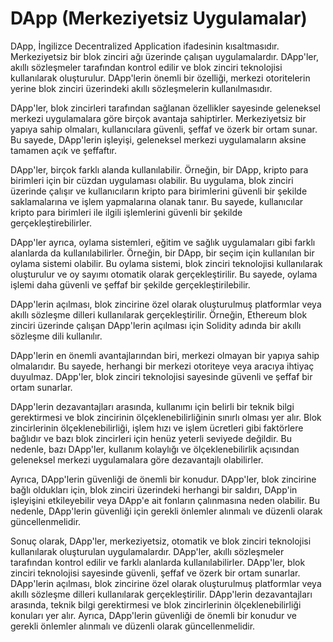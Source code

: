 # DApp (Merkeziyetsiz Uygulamalar)

DApp, İngilizce Decentralized Application ifadesinin kısaltmasıdır. Merkeziyetsiz bir blok zinciri ağı üzerinde çalışan uygulamalardır. DApp'ler, akıllı sözleşmeler tarafından kontrol edilir ve blok zinciri teknolojisi kullanılarak oluşturulur. DApp'lerin önemli bir özelliği, merkezi otoritelerin yerine blok zinciri üzerindeki akıllı sözleşmelerin kullanılmasıdır.

DApp'ler, blok zincirleri tarafından sağlanan özellikler sayesinde geleneksel merkezi uygulamalara göre birçok avantaja sahiptirler. Merkeziyetsiz bir yapıya sahip olmaları, kullanıcılara güvenli, şeffaf ve özerk bir ortam sunar. Bu sayede, DApp'lerin işleyişi, geleneksel merkezi uygulamaların aksine tamamen açık ve şeffaftır.

DApp'ler, birçok farklı alanda kullanılabilir. Örneğin, bir DApp, kripto para birimleri için bir cüzdan uygulaması olabilir. Bu uygulama, blok zinciri üzerinde çalışır ve kullanıcıların kripto para birimlerini güvenli bir şekilde saklamalarına ve işlem yapmalarına olanak tanır. Bu sayede, kullanıcılar kripto para birimleri ile ilgili işlemlerini güvenli bir şekilde gerçekleştirebilirler.

DApp'ler ayrıca, oylama sistemleri, eğitim ve sağlık uygulamaları gibi farklı alanlarda da kullanılabilirler. Örneğin, bir DApp, bir seçim için kullanılan bir oylama sistemi olabilir. Bu oylama sistemi, blok zinciri teknolojisi kullanılarak oluşturulur ve oy sayımı otomatik olarak gerçekleştirilir. Bu sayede, oylama işlemi daha güvenli ve şeffaf bir şekilde gerçekleştirilebilir.

DApp'lerin açılması, blok zincirine özel olarak oluşturulmuş platformlar veya akıllı sözleşme dilleri kullanılarak gerçekleştirilir. Örneğin, Ethereum blok zinciri üzerinde çalışan DApp'lerin açılması için Solidity adında bir akıllı sözleşme dili kullanılır.

DApp'lerin en önemli avantajlarından biri, merkezi olmayan bir yapıya sahip olmalarıdır. Bu sayede, herhangi bir merkezi otoriteye veya aracıya ihtiyaç duyulmaz. DApp'ler, blok zinciri teknolojisi sayesinde güvenli ve şeffaf bir ortam sunarlar.

DApp'lerin dezavantajları arasında, kullanımı için belirli bir teknik bilgi gerektirmesi ve blok zincirinin ölçeklenebilirliğinin sınırlı olması yer alır. Blok zincirlerinin ölçeklenebilirliği, işlem hızı ve işlem ücretleri gibi faktörlere bağlıdır ve bazı blok zincirleri için henüz yeterli seviyede değildir. Bu nedenle, bazı DApp'ler, kullanım kolaylığı ve ölçeklenebilirlik açısından geleneksel merkezi uygulamalara göre dezavantajlı olabilirler.

Ayrıca, DApp'lerin güvenliği de önemli bir konudur. DApp'ler, blok zincirine bağlı oldukları için, blok zinciri üzerindeki herhangi bir saldırı, DApp'in işleyişini etkileyebilir veya DApp'e ait fonların çalınmasına neden olabilir. Bu nedenle, DApp'lerin güvenliği için gerekli önlemler alınmalı ve düzenli olarak güncellenmelidir.

Sonuç olarak, DApp'ler, merkeziyetsiz, otomatik ve blok zinciri teknolojisi kullanılarak oluşturulan uygulamalardır. DApp'ler, akıllı sözleşmeler tarafından kontrol edilir ve farklı alanlarda kullanılabilirler. DApp'ler, blok zinciri teknolojisi sayesinde güvenli, şeffaf ve özerk bir ortam sunarlar. DApp'lerin açılması, blok zincirine özel olarak oluşturulmuş platformlar veya akıllı sözleşme dilleri kullanılarak gerçekleştirilir. DApp'lerin dezavantajları arasında, teknik bilgi gerektirmesi ve blok zincirlerinin ölçeklenebilirliği konuları yer alır. Ayrıca, DApp'lerin güvenliği de önemli bir konudur ve gerekli önlemler alınmalı ve düzenli olarak güncellenmelidir.